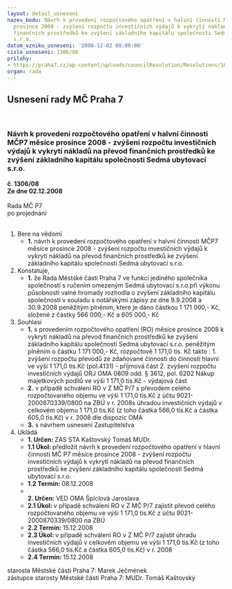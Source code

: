 ```yaml
---
layout: detail_usneseni
nazev_bodu: Návrh k provedení rozpočtového opatření v halvní činnosti MČP7 měsíce
  prosince 2008 - zvýšení rozpočtu investičních výdajů k vykrytí nákladů na převod
  finančních prostředků ke zvýšení základního kapitálu společnosti Sedmá ubytovací
  s.r.o.
datum_vzniku_usneseni: '2008-12-02 00:00:00'
cislo_usneseni: 1306/08
prilohy:
- https://praha7.cz/wp-content/uploads/councilResolution/Resolutions/16467/46-nav%c3%bd%c5%a1en%c3%adz%c3%a1klakapitrozpo%c4%8detz.doc
organ: rada
---
```

<div id="ucUsn_pList" class="usn">
	<span><h2>Usnesení rady MČ Praha 7 </h2>
<br></span><div class="standBody">
<span><h3>Návrh k provedení rozpočtového opatření v halvní činnosti MČP7 měsíce prosince 2008 - zvýšení rozpočtu investičních výdajů k vykrytí nákladů na převod finančních prostředků ke zvýšení základního kapitálu společnosti Sedmá ubytovací s.r.o.</h3></span><div class="center">
		<strong>č. 1306/08</strong><br>
	</div>
<div class="center">
		<strong>Ze dne 02.12.2008</strong><br><br>
	</div>Rada MČ P7<br> po projednání<br><br><ol>
<li>Bere na vědomí<ul><li>
<strong>1.</strong> návrh k provedení rozpočtového opatření v halvní činnosti MČP7 měsíce prosince 2008 - zvýšení rozpočtu investičních výdajů k vykrytí nákladů na převod finančních prostředků ke zvýšení základního kapitálu společnosti Sedmá ubytovací s.r.o.</li></ul>
</li>
<li>Konstatuje,<ul><li>
<strong>1.</strong> že Rada Městské části Praha 7 ve funkci jediného společníka  společnosti s ručením omezeným Sedmá ubytovací s.r.o.při výkonu působnosti valné hromady  rozhodla o zvýšení základního kapitálu společnosti v souladu s notářskými zápisy ze dne 9.9.2008 a 30.9.2008 peněžitým plněním, které je dáno částkou 1 171 000,- Kč, složené  z částky 566 000,- Kč a 605 000,- Kč </li></ul>
</li>
<li>Souhlasí<ul>
<li>
<strong>1.</strong> s provedením rozpočtového opatření (RO) měsíce prosince  2008 k vykrytí nákladů na převod finančních prostředků ke zvýšení základního kapitálu společnosti Sedmá ubytovací s.r.o. peněžitým plněním o částku 1 171 000,- Kč, rozpočtově 1 171,0 tis. Kč takto :                                                                                                            1. zvýšení rozpočtu převodů ze zdaňované činnosti do činnosti hlavní ve výši            1 171,0 tis.Kč (pol.4131) - příjmová část                                                                         2. zvýšení rozpočtu investičních  výdajů ORJ OMA 0809 odd. § 3612, pol. 6202 Nákup majetkových podílů ve výši 1 171,0 tis.Kč - výdajová část                                                            </li>
<li>
<strong>2.</strong> v případě schválení RO v Z MČ P/7 s převodem celého rozpočtovaného objemu ve výši 1 171,0 tis.Kč z účtu 9021-2000870339/0800 na ZBÚ v r. 2008s úhradou investičních  výdajů v celkovém objemu 1 171,0 tis.Kč (z toho částka   566,0 tis.Kč a částka 605,0 tis.Kč)  v r. 2008 dle dispozic OMA</li>
<li>
<strong>3.</strong> s návrhem usnesení Zastupitelstva</li>
</ul>
</li>
<li>Ukládá<ul>
<li>
<strong>1. Určen: </strong>ZAS STA Kaštovský Tomáš MUDr.</li>
<li>
<strong>1.1 Úkol: </strong>předložit návrh k provedení rozpočtového opatření v hlavní činnosti MČ P7 měsíce prosince 2008 - zvýšení rozpočtu investičních výdajů k vykrytí nákladů na převod finančních prostředků ke zvýšení základního kapitálu společnosti Sedmá ubytovací s.r.o.</li>
<li>
<strong>1.2 Termín: </strong>08.12.2008</li>
<li>
<strong><br>2. Určen: </strong>VED OMA Špiclová Jaroslava</li>
<li>
<strong>2.1 Úkol: </strong>v případě schválení RO v Z MČ P/7  zajistit  převod celého rozpočtovaného objemu ve výši 1 171,0 tis.Kč z účtu 9021-2000870339/0800 na ZBÚ</li>
<li>
<strong>2.2 Termín: </strong>15.12.2008</li>
<li>
<strong>2.3 Úkol: </strong>v případě schválení RO v Z MČ P/7 zajistit úhradu investičních výdajů v celkovém  objemu ve výši 1 171,0 tis.Kč (z toho částka  566,0 tis.Kč a částka 605,0 tis.Kč) v r. 2008</li>
<li>
<strong>2.4 Termín: </strong>15.12.2008</li>
</ul>
</li>
</ol>starosta Městské části Praha 7: Marek Ječmének<br>zástupce starosty Městské části Praha 7: MUDr. Tomáš Kaštovský 
</div>
</div>